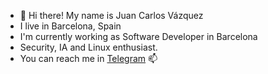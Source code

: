 - 👋 Hi there! My name is Juan Carlos Vázquez
- I live in Barcelona, Spain
- I'm currently working as Software Developer in Barcelona
- Security, IA and Linux enthusiast.
- You can reach me in [Telegram](https://t.me/Tropicalmonkey) 📫 

<!---
Juano97/Juano97 is a ✨ special ✨ repository because its `README.md` (this file) appears on your GitHub profile.
You can click the Preview link to take a look at your changes.
--->
